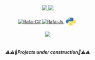 
<div align="center" style="background-color="red""><h1 Eu sou o Vitor programador em Python e Java</h1></div><br>               
 <div align="center">
  <a href="https://github.com/JVitorAS">
  <img height="150em" src="https://github-readme-stats.vercel.app/api?username=JVitorAS&show_icons=true&theme=dark&include_all_commits=true&count_private=true"/>
  <img height="150em" src="https://github-readme-stats.vercel.app/api/top-langs/?username=JVitorAS&layout=compact&langs_count=7&theme=dark"/>
</div>
<div style="display: inline_block" align="center"><br>
 <img align="center" alt="Rafa-C#" height="30" width="40" src="https://raw.githubusercontent.com/jmnote/z-icons/master/svg/csharp.svg">
  <img align="center" alt="Rafa-Js" height="30" width="40" src="https://raw.githubusercontent.com/jmnote/z-icons/master/svg/java.svg">
  <img align="center" alt="Rafa-Python" height="30" width="40" src="https://raw.githubusercontent.com/devicons/devicon/master/icons/python/python-original.svg">
</div><br>
<div align="center"> 
  <a href=""><img src="https://img.shields.io/badge/Instagram-OOOO?style=for-the-badge&logo=instagram&logoColor=black"></a> 
</div><br>

<div style="display: inline_block" align="center"><h5> ⚠️⚠️🚧Projects under construction🚧⚠️⚠️</h5></div>
